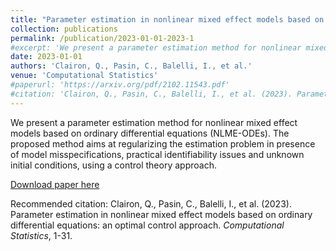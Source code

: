 ```yaml
---
title: "Parameter estimation in nonlinear mixed effect models based on ordinary differential equations: an optimal control approach"
collection: publications
permalink: /publication/2023-01-01-2023-1
#excerpt: 'We present a parameter estimation method for nonlinear mixed effect models based on ordinary differential equations (NLME-ODEs). The proposed method aims at regularizing the estimation problem in presence of model misspecifications, practical identifiability issues and unknown initial conditions, using a control theory approach.'
date: 2023-01-01
authors: 'Clairon, Q., Pasin, C., Balelli, I., et al.'
venue: 'Computational Statistics'
#paperurl: 'https://arxiv.org/pdf/2102.11543.pdf'
#citation: 'Clairon, Q., Pasin, C., Balelli, I., et al. (2023). Parameter estimation in nonlinear mixed effect models based on ordinary differential equations: an optimal control approach. <i>Computational Statistics</i>, 1-31.'
---
```

We present a parameter estimation method for nonlinear mixed effect models based on ordinary differential equations (NLME-ODEs). The proposed method aims at regularizing the estimation problem in presence of model misspecifications, practical identifiability issues and unknown initial conditions, using a control theory approach.

[Download paper here](https://arxiv.org/pdf/2102.11543.pdf)

Recommended citation: Clairon, Q., Pasin, C., Balelli, I., et al. (2023). Parameter estimation in nonlinear mixed effect models based on ordinary differential equations: an optimal control approach. <i>Computational Statistics</i>, 1-31.